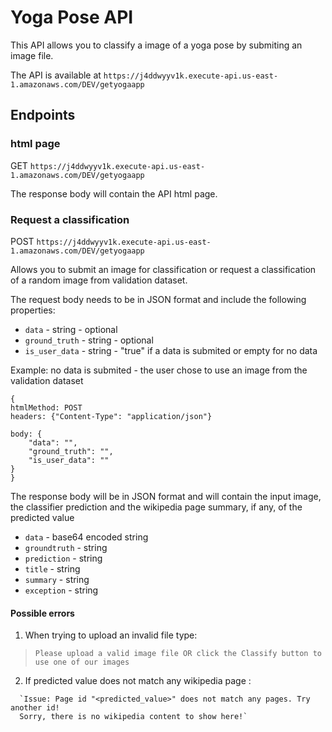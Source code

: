 # Yoga Pose API #

This API allows you to classify a image of a yoga pose by submiting an image file.

The API is available at `https://j4ddwyyv1k.execute-api.us-east-1.amazonaws.com/DEV/getyogaapp`

## Endpoints ##

### html page ###

GET `https://j4ddwyyv1k.execute-api.us-east-1.amazonaws.com/DEV/getyogaapp`

The response body will contain the API html page.

### Request a classification ###

POST `https://j4ddwyyv1k.execute-api.us-east-1.amazonaws.com/DEV/getyogaapp`

Allows you to submit an image for classification or request a classification of a random image from validation dataset.

The request body needs to be in JSON format and include the following properties:

 - `data` - string - optional
 - `ground_truth` - string - optional
 - `is_user_data` - string - "true" if a data is submited or empty for no data

Example: no data is submited - the user chose to use an image from the validation dataset
```
{
htmlMethod: POST
headers: {"Content-Type": "application/json"}

body: {
    "data": "",
    "ground_truth": "",
    "is_user_data": ""
}
}
```

The response body will be in JSON format and will contain the input image, the classifier prediction and the wikipedia page summary, if any, of the predicted value 

 - `data` - base64 encoded string
 - `groundtruth` - string
 - `prediction` - string
 - `title` - string
 - `summary` - string
 - `exception` - string

#### Possible errors ####

1) When trying to upload an invalid file type:

 > `Please upload a valid image file OR click the Classify button to use one of our images`

2) If predicted value does not match any wikipedia page :
```
  `Issue: Page id "<predicted_value>" does not match any pages. Try another id!
  Sorry, there is no wikipedia content to show here!`
```






